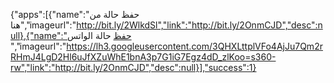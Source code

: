 
{"apps":[{"name":"حفظ حالة من هنا","imageurl":"http://bit.ly/2WlkdSl","link":"http://bit.ly/2OnmCJD","desc":null},{"name":"حفظ حالة الواتس ","imageurl":"https://lh3.googleusercontent.com/3QHXLttplVFo4AjJu7Qm2rRHmJ4LgD2Hl6uJfXZuWhE1bnA3p7G1iG7Egz4dD_zlKoo=s360-rw","link":"http://bit.ly/2OnmCJD","desc":null}],"success":1}
